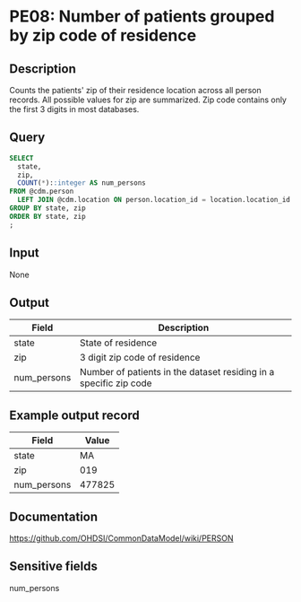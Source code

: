 <!---
Group:person
Name:PE08 Number of patients grouped by zip code of residence
Author:Patrick Ryan
CDM Version:5.0
-->

# PE08: Number of patients grouped by zip code of residence

## Description
Counts the patients' zip of their residence location across all person records. All possible values for zip are summarized. Zip code contains only the first 3 digits in most databases.

## Query
```sql
SELECT
  state,
  zip,
  COUNT(*)::integer AS num_persons
FROM @cdm.person
  LEFT JOIN @cdm.location ON person.location_id = location.location_id
GROUP BY state, zip
ORDER BY state, zip
;
```

## Input

None

## Output

|  Field |  Description |
| --- | --- |
| state | State of residence |
| zip | 3 digit zip code of residence |
| num_persons | Number of patients in the dataset residing in a specific zip code |

## Example output record

| Field |  Value |
| --- | --- |
| state | MA |
| zip | 019 |
| num_persons | 477825 |

## Documentation
https://github.com/OHDSI/CommonDataModel/wiki/PERSON

## Sensitive fields
num_persons

